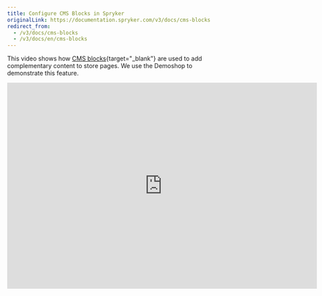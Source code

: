 ```yaml
---
title: Configure CMS Blocks in Spryker
originalLink: https://documentation.spryker.com/v3/docs/cms-blocks
redirect_from:
  - /v3/docs/cms-blocks
  - /v3/docs/en/cms-blocks
---
```


This video shows how [CMS blocks](/docs/scos/dev/features/202001.0/cms/cms-block/cms-block){target="_blank"} are used to add complementary content to store pages. We use the Demoshop to demonstrate this feature.

<iframe src="https://fast.wistia.net/embed/iframe/zg6qxoe2dn" title="CMS Blocks" allowtransparency="true" frameborder="0" scrolling="no" class="wistia_embed" name="wistia_embed" allowfullscreen="0" mozallowfullscreen="0" webkitallowfullscreen="0" oallowfullscreen="0" msallowfullscreen="0" width="720" height="480"></iframe>
